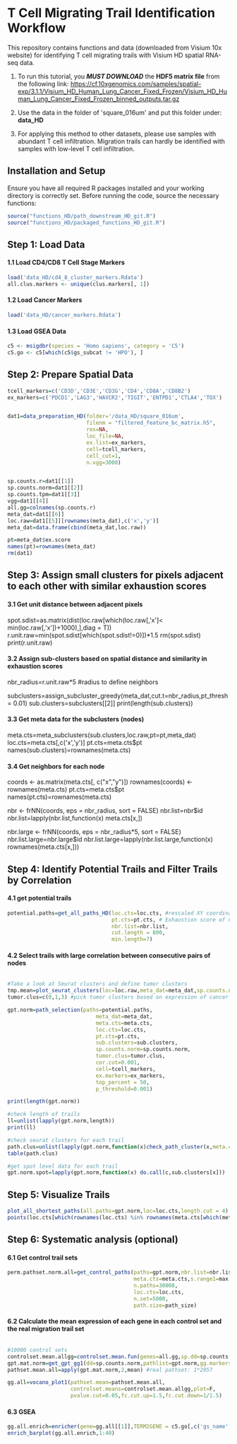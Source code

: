 # T Cell Migrating Trail Identification Workflow

This repository contains functions and data (downloaded from Visium 10x website) for identifying T cell migrating trails with Visium HD spatial RNA-seq data.

1. To run this tutorial, you **_MUST DOWNLOAD_** the **HDF5 matrix file** from the following link:
https://cf.10xgenomics.com/samples/spatial-exp/3.1.1/Visium_HD_Human_Lung_Cancer_Fixed_Frozen/Visium_HD_Human_Lung_Cancer_Fixed_Frozen_binned_outputs.tar.gz

2. Use the data in the folder of 'square_016um' and put this folder under: **data_HD**

3. For applying this method to other datasets, please use samples with abundant T cell infiltration. Migration trails can hardly be identified with samples with low-level T cell infiltration.


## Installation and Setup

Ensure you have all required R packages installed and your working directory is correctly set. Before running the code, source the necessary functions:
```r
source("functions_HD/path_downstream_HD_git.R")
source("functions_HD/packaged_functions_HD_git.R")
```

## Step 1: Load Data

#### 1.1 Load CD4/CD8 T Cell Stage Markers
```r
load('data_HD/cd4_8_cluster_markers.Rdata')
all.clus.markers <- unique(clus.markers[, 1])
```

#### 1.2 Load Cancer Markers
```r
load('data_HD/cancer_markers.Rdata')
```

#### 1.3 Load GSEA Data
```r
c5 <- msigdbr(species = 'Homo sapiens', category = 'C5')
c5.go <- c5[which(c5$gs_subcat != 'HPO'), ]
```

## Step 2: Prepare Spatial Data

```r
tcell_markers=c('CD3D','CD3E','CD3G','CD4','CD8A','CD8B2')
ex_markers=c('PDCD1','LAG3','HAVCR2','TIGIT','ENTPD1','CTLA4','TOX')


dat1=data_preparation_HD(folder='/data_HD/square_016um',  
                         filenm = "filtered_feature_bc_matrix.h5", 
                         res=NA,
                         loc_file=NA,
                         ex.list=ex_markers,
                         cell=tcell_markers,
                         cell_cut=1,
                         n.vgg=3000)


sp.counts.r=dat1[[1]]
sp.counts.norm=dat1[[2]]
sp.counts.tpm=dat1[[3]]
vgg=dat1[[4]]
all.gg=colnames(sp.counts.r)
meta_dat=dat1[[6]] 
loc.raw=dat1[[5]][rownames(meta_dat),c('x','y')]
meta_dat=data.frame(cbind(meta_dat,loc.raw))

pt=meta_dat$ex.score
names(pt)=rownames(meta_dat)
rm(dat1)
```

## Step 3: Assign small clusters for pixels adjacent to each other with similar exhaustion scores


#### 3.1 Get unit distance between adjacent pixels

spot.sdist=as.matrix(dist(loc.raw[which(loc.raw[,'x']< min(loc.raw[,'x'])+1000),],diag = T)) 
r.unit.raw=min(spot.sdist[which(spot.sdist!=0)])*1.5
rm(spot.sdist)
print(r.unit.raw)

#### 3.2 Assign sub-clusters based on spatial distance and similarity in exhaustion scores

nbr_radius=r.unit.raw*5 #radius to define neighbors

subclusters=assign_subcluster_greedy(meta_dat,cut.t=nbr_radius,pt_thresh = 0.01)
sub.clusters=subclusters[[2]]
print(length(sub.clusters)) 

#### 3.3 Get meta data for the subclusters (nodes)
meta.cts=meta_subclusters(sub.clusters,loc.raw,pt=pt,meta_dat)
loc.cts=meta.cts[,c('x','y')]
pt.cts=meta.cts$pt
names(sub.clusters)=rownames(meta.cts)


#### 3.4 Get neighbors for each node
coords <- as.matrix(meta.cts[, c("x","y")])
rownames(coords) <- rownames(meta.cts)
pt.cts=meta.cts$pt
names(pt.cts)=rownames(meta.cts)

nbr <- frNN(coords, eps = nbr_radius, sort = FALSE)
nbr.list=nbr$id 
nbr.list=lapply(nbr.list,function(x) meta.cts[x,])

nbr.large <- frNN(coords, eps = nbr_radius*5, sort = FALSE)
nbr.list.large=nbr.large$id 
nbr.list.large=lapply(nbr.list.large,function(x) rownames(meta.cts[x,]))


## Step 4: Identify Potential Trails and Filter Trails by Correlation

#### 4.1 get potential trails
```r
potential.paths=get_all_paths_HD(loc.cts=loc.cts, #rescaled XY coordinate of node data
                                 pt.cts=pt.cts, # Exhaustion score of nodes
                                 nbr.list=nbr.list,
                                 cut.length = 800,
                                 min.length=7)


```

#### 4.2 Select trails with large correlation between consecutive pairs of nodes

```r

#Take a look at Seurat clusters and define tumor clusters
tmp.mean=plot_seurat_clusters(loc=loc.raw,meta_dat=meta_dat,sp.counts.norm=sp.counts.norm,sp.counts.r=sp.counts.r,cancer.markers=cancer.markers$lung)
tumor.clus=c(0,1,3) #pick tumor clusters based on expression of cancer markers

gpt.norm=path_selection(paths=potential.paths,
                            meta_dat=meta_dat,
                            meta.cts=meta.cts,
                            loc.cts=loc.cts,
                            pt.cts=pt.cts,
                            sub.clusters=sub.clusters,
                            sp.counts.norm=sp.counts.norm,
                            tumor.clus=tumor.clus,
                            cor.cut=0.001,
                            cell=tcell_markers,
                            ex.markers=ex_markers,
                            top_percent = 50,
                            p_threshold=0.001)

print(length(gpt.norm))

#check length of trails
ll=unlist(lapply(gpt.norm,length))
print(ll)

#check seurat clusters for each trail
path.clus=unlist(lapply(gpt.norm,function(x)check_path_cluster(x,meta.cts=meta.cts)))
table(path.clus)

#get spot level data for each trail
gpt.norm.spot=lapply(gpt.norm,function(x) do.call(c,sub.clusters[x]))

```

## Step 5: Visualize Trails
```r
plot_all_shortest_paths(all.paths=gpt.norm,loc=loc.cts,length.cut = 4)
points(loc.cts[which(rownames(loc.cts) %in% rownames(meta.cts[which(meta.cts$seurat_clusters %in% tumor.clus),])),],col=alpha('red',0.1),cex=0.2)
```

## Step 6: Systematic analysis (optional)


#### 6.1 Get control trail sets
```r
perm.pathset.norm.all=get_control_paths(paths=gpt.norm,nbr.list=nbr.list,
                                        meta.cts=meta.cts,s.range1=max.size,s.range2=min.size,
                                        n.paths=30000,
                                        loc.cts=loc.cts,
                                        n.set=5000,
                                        path.size=path_size)
```

#### 6.2 Calculate the mean expression of each gene in each control set and the real migration trail set
```r

#10000 control sets
controlset.mean.allgg=controlset.mean.fun(genes=all.gg,sp.dd=sp.counts.norm)
gpt.mat.norm=get_gpt_gg1(dd=sp.counts.norm,pathlist=gpt.norm,gg.markers=all.gg) 
pathset.mean.all=apply(gpt.mat.norm,2,mean) #real pathset: 1*2957

gg.all=vocano_plot1(pathset.mean=pathset.mean.all,
                    controlset.means=controlset.mean.allgg,plot=F,
                    pvalue.cut=0.05,fc.cut.up=1.5,fc.cut.down=1/1.5)
```


#### 6.3 GSEA
```r
gg.all.enrich=enricher(gene=gg.all[[1]],TERM2GENE = c5.go[,c('gs_name','gene_symbol')])
enrich_barplot(gg.all.enrich,1:40)
```



